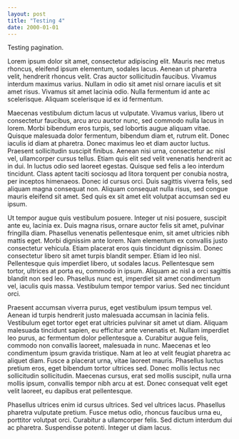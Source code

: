 ```yaml
---
layout: post
title: "Testing 4"
date: 2000-01-01
---
```


Testing pagination.

Lorem ipsum dolor sit amet, consectetur adipiscing elit. Mauris nec metus rhoncus, eleifend ipsum elementum, sodales lacus. Aenean ut pharetra velit, hendrerit rhoncus velit. Cras auctor sollicitudin faucibus. Vivamus interdum maximus varius. Nullam in odio sit amet nisl ornare iaculis et sit amet risus. Vivamus sit amet lacinia odio. Nulla fermentum id ante ac scelerisque. Aliquam scelerisque id ex id fermentum.

Maecenas vestibulum dictum lacus ut vulputate. Vivamus varius, libero ut consectetur faucibus, arcu arcu auctor nunc, sed commodo nulla lacus in lorem. Morbi bibendum eros turpis, sed lobortis augue aliquam vitae. Quisque malesuada dolor fermentum, bibendum diam et, rutrum elit. Donec iaculis id diam at pharetra. Donec maximus leo et diam auctor luctus. Praesent sollicitudin suscipit finibus. Aenean nisi urna, consectetur ac nisl vel, ullamcorper cursus tellus. Etiam quis elit sed velit venenatis hendrerit ac in dui. In luctus odio sed laoreet egestas. Quisque sed felis a leo interdum tincidunt. Class aptent taciti sociosqu ad litora torquent per conubia nostra, per inceptos himenaeos. Donec id cursus orci. Duis sagittis viverra felis, sed aliquam magna consequat non. Aliquam consequat nulla risus, sed congue mauris eleifend sit amet. Sed quis ex sit amet elit volutpat accumsan sed eu ipsum.

Ut tempor augue quis vestibulum posuere. Integer ut nisi posuere, suscipit ante eu, lacinia ex. Duis magna risus, ornare auctor felis sit amet, pulvinar fringilla diam. Phasellus venenatis pellentesque enim, sit amet ultricies nibh mattis eget. Morbi dignissim ante lorem. Nam elementum ex convallis justo consectetur vehicula. Etiam placerat eros quis tincidunt dignissim. Donec consectetur libero sit amet turpis blandit semper. Etiam id leo nisl. Pellentesque quis imperdiet libero, ut sodales lacus. Pellentesque sem tortor, ultrices at porta eu, commodo in ipsum. Aliquam ac nisl a orci sagittis blandit non sed leo. Phasellus nunc est, imperdiet sit amet condimentum vel, iaculis quis massa. Vestibulum tempor tempor varius. Sed nec tincidunt orci.

Praesent accumsan viverra purus, eget vestibulum ipsum tempus vel. Aenean id turpis hendrerit justo malesuada accumsan in lacinia felis. Vestibulum eget tortor eget erat ultricies pulvinar sit amet ut diam. Aliquam malesuada tincidunt sapien, eu efficitur ante venenatis et. Nullam imperdiet leo purus, ac fermentum dolor pellentesque a. Curabitur augue felis, commodo non convallis laoreet, malesuada in nunc. Maecenas et leo condimentum ipsum gravida tristique. Nam at leo at velit feugiat pharetra ac aliquet diam. Fusce a placerat urna, vitae laoreet mauris. Phasellus luctus pretium eros, eget bibendum tortor ultrices sed. Donec mollis lectus nec sollicitudin sollicitudin. Maecenas cursus, erat sed mollis suscipit, nulla urna mollis ipsum, convallis tempor nibh arcu at est. Donec consequat velit eget velit laoreet, eu dapibus erat pellentesque.

Phasellus ultrices enim id cursus ultrices. Sed vel ultrices lacus. Phasellus pharetra vulputate pretium. Fusce metus odio, rhoncus faucibus urna eu, porttitor volutpat orci. Curabitur a ullamcorper felis. Sed dictum interdum dui ac pharetra. Suspendisse potenti. Integer ut diam lacus.